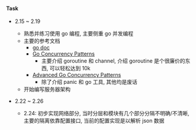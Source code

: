 #### Task

- 2.15 ~ 2.19
  + 熟悉并练习使用 go 编程, 主要侧重 go 并发编程
  + 主要的参考文档
    * [go doc](https://golang.org/doc/)
    * [Go Concurrency Patterns](https://www.youtube.com/watch?v=f6kdp27TYZs)
      * 主要介绍 goroutine 和 channel, 介绍 goroutine 是个很廉价的东西, 可以轻松达到 10k
    * [Advanced Go Concurrency Patterns](https://www.youtube.com/watch?v=QDDwwePbDtw)
      * 除了介绍 panic 和 go 工具, 其他均是废话
  + 开始编写服务器架构


- 2.22 ~ 2.26
  + 2.24: 初步实现网络部分, 当时分层和模块有几个部分分隔不明确/不清晰, 主要的隔离依靠配置接口, 当前的配置实现是以解析 json 数据
